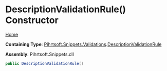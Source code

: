 # DescriptionValidationRule\(\) Constructor

[Home](../../../../../README.md)

**Containing Type**: [Pihrtsoft.Snippets.Validations](../../README.md)\.[DescriptionValidationRule](../README.md)

**Assembly**: Pihrtsoft\.Snippets\.dll

```csharp
public DescriptionValidationRule()
```

